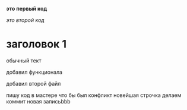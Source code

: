 **это первый код**

*это второй код*

# заголовок 1

обычный тект

добавил функционала

добавил второй файл

пишу код в мастере что бы был конфликт
новейшая строчка делаем коммит
новая записьbbb
